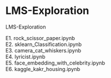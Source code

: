 # LMS-Exploration
LMS-Exploration

E1. rock_scissor_paper.ipynb    
E2. sklearn_Classification.ipynb    
E3. camera_cat_whiskers.ipynb    
E4. lyricist.ipynb  
E5. face_embedding_with_celebrity.ipynb     
E6. kaggle_kakr_housing.ipynb
